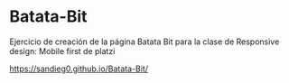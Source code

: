 # Batata-Bit
Ejercicio de creación de la página Batata Bit para la clase de Responsive design: Mobile first de platzi

https://sandieg0.github.io/Batata-Bit/
